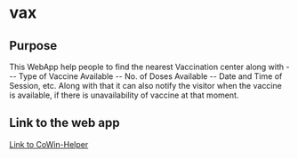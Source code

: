 # vax
## Purpose
This WebApp help people to find the nearest Vaccination center along with -
-- Type of Vaccine Available
-- No. of Doses Available
-- Date and Time of Session, etc.
Along with that it can also notify the visitor when the vaccine is available, if there is unavailability of vaccine at that moment.

## Link to the web app
[Link to CoWin-Helper](https://cowinhelper.pythonanywhere.com/)
